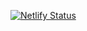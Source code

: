 [![Netlify Status](https://api.netlify.com/api/v1/badges/b10ce240-a97a-47dc-bb9d-7280a055556e/deploy-status)](https://app.netlify.com/sites/johneatmon/deploys)
